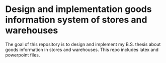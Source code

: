 # Design and implementation goods information system of stores and warehouses
The goal of this repository is to design and implement my B.S. thesis about goods information in stores and warehouses. This repo includes latex and powerpoint files.